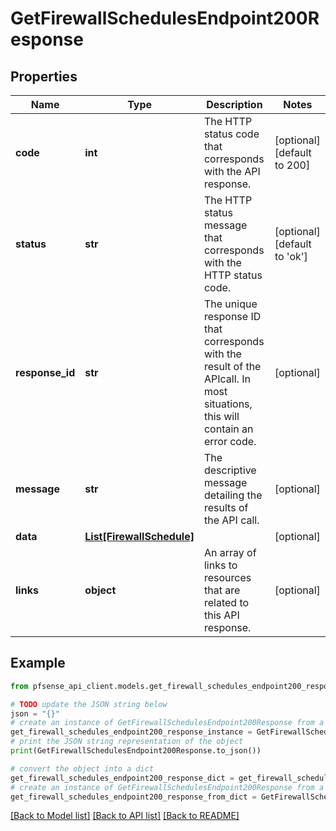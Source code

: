 # GetFirewallSchedulesEndpoint200Response


## Properties

Name | Type | Description | Notes
------------ | ------------- | ------------- | -------------
**code** | **int** | The HTTP status code that corresponds with the API response. | [optional] [default to 200]
**status** | **str** | The HTTP status message that corresponds with the HTTP status code. | [optional] [default to 'ok']
**response_id** | **str** | The unique response ID that corresponds with the result of the APIcall. In most situations, this will contain an error code. | [optional] 
**message** | **str** | The descriptive message detailing the results of the API call. | [optional] 
**data** | [**List[FirewallSchedule]**](FirewallSchedule.md) |  | [optional] 
**links** | **object** | An array of links to resources that are related to this API response. | [optional] 

## Example

```python
from pfsense_api_client.models.get_firewall_schedules_endpoint200_response import GetFirewallSchedulesEndpoint200Response

# TODO update the JSON string below
json = "{}"
# create an instance of GetFirewallSchedulesEndpoint200Response from a JSON string
get_firewall_schedules_endpoint200_response_instance = GetFirewallSchedulesEndpoint200Response.from_json(json)
# print the JSON string representation of the object
print(GetFirewallSchedulesEndpoint200Response.to_json())

# convert the object into a dict
get_firewall_schedules_endpoint200_response_dict = get_firewall_schedules_endpoint200_response_instance.to_dict()
# create an instance of GetFirewallSchedulesEndpoint200Response from a dict
get_firewall_schedules_endpoint200_response_from_dict = GetFirewallSchedulesEndpoint200Response.from_dict(get_firewall_schedules_endpoint200_response_dict)
```
[[Back to Model list]](../README.md#documentation-for-models) [[Back to API list]](../README.md#documentation-for-api-endpoints) [[Back to README]](../README.md)


